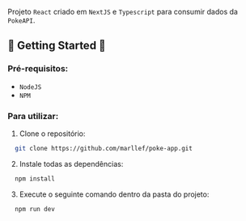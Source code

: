 Projeto `React` criado em `NextJS` e `Typescript` para consumir dados da `PokeAPI`.

## 🌟 Getting Started 🌟

### Pré-requisitos:

- `NodeJS`
- `NPM`

### Para utilizar:

1. Clone o repositório:

```sh
  git clone https://github.com/marllef/poke-app.git
```

2. Instale todas as dependências:

```sh
  npm install
```

3. Execute o seguinte comando dentro da pasta do projeto:

```sh
  npm run dev
```
